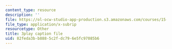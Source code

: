 ```yaml
---
content_type: resource
description: ''
file: https://ol-ocw-studio-app-production.s3.amazonaws.com/courses/15-390-new-enterprises-spring-2013/82feda3bb8885c2fdc796e5fc97085b6_2KpOZ9N2QOQ.srt
file_type: application/x-subrip
resourcetype: Other
title: 3play caption file
uid: 82feda3b-b888-5c2f-dc79-6e5fc97085b6
---
```

